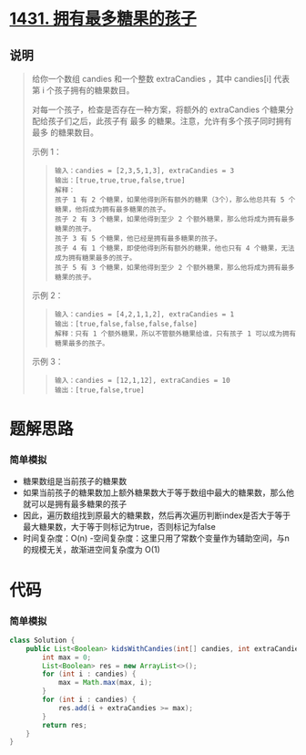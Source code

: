 # [1431. 拥有最多糖果的孩子](https://leetcode.cn/problems/kids-with-the-greatest-number-of-candies/description/)

## 说明

> 给你一个数组 candies 和一个整数 extraCandies ，其中 candies[i] 代表第 i 个孩子拥有的糖果数目。  
> 
> 对每一个孩子，检查是否存在一种方案，将额外的 extraCandies 个糖果分配给孩子们之后，此孩子有 最多 的糖果。注意，允许有多个孩子同时拥有 最多 的糖果数目。  
> 
> 示例 1：
> > ```
> > 输入：candies = [2,3,5,1,3], extraCandies = 3
> > 输出：[true,true,true,false,true] 
> > 解释：
> > 孩子 1 有 2 个糖果，如果他得到所有额外的糖果（3个），那么他总共有 5 个糖果，他将成为拥有最多糖果的孩子。
> > 孩子 2 有 3 个糖果，如果他得到至少 2 个额外糖果，那么他将成为拥有最多糖果的孩子。
> > 孩子 3 有 5 个糖果，他已经是拥有最多糖果的孩子。
> > 孩子 4 有 1 个糖果，即使他得到所有额外的糖果，他也只有 4 个糖果，无法成为拥有糖果最多的孩子。
> > 孩子 5 有 3 个糖果，如果他得到至少 2 个额外糖果，那么他将成为拥有最多糖果的孩子。
> > ```
> 示例 2：
> > ```
> > 输入：candies = [4,2,1,1,2], extraCandies = 1
> > 输出：[true,false,false,false,false] 
> > 解释：只有 1 个额外糖果，所以不管额外糖果给谁，只有孩子 1 可以成为拥有糖果最多的孩子。
> > ```
> 示例 3：
> > ```
> > 输入：candies = [12,1,12], extraCandies = 10
> > 输出：[true,false,true]
> > ```

# 题解思路

### 简单模拟

- 糖果数组是当前孩子的糖果数
- 如果当前孩子的糖果数加上额外糖果数大于等于数组中最大的糖果数，那么他就可以是拥有最多糖果的孩子
- 因此，遍历数组找到原最大的糖果数，然后再次遍历判断index是否大于等于最大糖果数，大于等于则标记为true，否则标记为false
- 时间复杂度：O(n)
-空间复杂度：这里只用了常数个变量作为辅助空间，与n的规模无关，故渐进空间复杂度为 O(1)

# 代码

### 简单模拟

```java
class Solution {
    public List<Boolean> kidsWithCandies(int[] candies, int extraCandies) {
        int max = 0;
        List<Boolean> res = new ArrayList<>();
        for (int i : candies) {
            max = Math.max(max, i);
        }
        for (int i : candies) {
            res.add(i + extraCandies >= max);
        }
        return res;
    }
}
```

